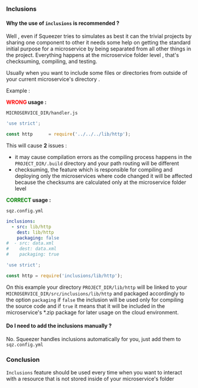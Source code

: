 ### Inclusions

#### Why the use of `inclusions` is recommended ?

Well , even if Squeezer tries to simulates as best it can the trivial projects by sharing one component
to other it needs some help on getting the standard initial purpose for a microservice by 
 being separated from all other things in the project. Everything happens at the microservice folder level , that's checksuming,
compiling, and testing.

Usually when you want to include some files or directories from outside of your current
microservice's directory . 

Example :

**<font color="red">WRONG</font> usage :**

`MICROSERVICE_DIR/handler.js`

```javascript
'use strict';

const http      = require('../../../lib/http');
```

This will cause **2** issues :
  - it may cause compilation errors as the compiling process happens in the `PROJECT_DIR/.build` directory and your path routing will be different 
  - checksuming, the feature which is responsible for compiling and deploying only the microservices where code changed it will be affected because 
  the checksums are calculated only at the microservice folder level


**<font color="green">CORRECT</font> usage :**

`sqz.config.yml` 

```yaml
inclusions:
  - src: lib/http
    dest: lib/http
    packaging: false
#  - src: data.xml
#    dest: data.xml
#    packaging: true    
```

```javascript
'use strict';

const http = require('inclusions/lib/http');
```


On this example your directory `PROJECT_DIR/lib/http` will be linked to your
`MICROSERVICE_DIR/src/inclusions/lib/http` and packaged accordingly to the option `packaging` if `false` the inclusion will be used
only for compiling the source code and if `true`  it means that it will be included in the microservice's *.zip package for later usage 
on the cloud environment.

#### Do I need to add the inclusions manually ?

No. Squeezer handles inclusions automatically for you, just add them to `sqz.config.yml`  


### Conclusion

`Inclusions` feature should be used every time when you want to interact with a resource that is not
stored inside of your microservice's folder 

